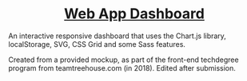 <p align="center">
  <a href="https://felipepcovatti.github.io/td-webapp-dashboard">
    <h1 align="center">Web App Dashboard</h1>
  </a>
</p>

An interactive responsive dashboard that uses the Chart.js library, localStorage, SVG, CSS Grid and some Sass features.

Created from a provided mockup, as part of the front-end techdegree program from teamtreehouse.com (in 2018). Edited after submission.
